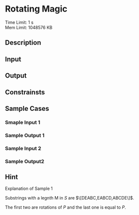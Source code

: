 # Rotating Magic
Time Limit: 1 s<br>
Mem Limit: 1048576 KB

## Description
## Input
## Output
## Constrainsts
## Sample Cases
### Smaple Input 1
### Sample Output 1
### Sample Input 2
### Sample Output2
## Hint
Explanation of Sample 1

Substrings with a legnth M in $S$ are $\[DEABC,EABCD,ABCDE\]$.

The first two are rotations of $P$ and the last one is equal to $P$.
